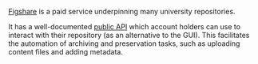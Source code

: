 [Figshare](https://figshare.com/) is a paid service underpinning many university repositories.

It has a well-documented [public API](https://docs.figshare.com/) which account holders can use to interact with their repository (as an alternative to the GUI). This facilitates the automation of archiving and preservation tasks, such as uploading content files and adding metadata.